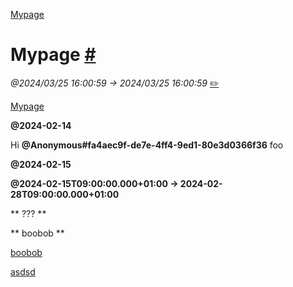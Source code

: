 [ Mypage](#)

#  Mypage  [#](#)
*@2024/03/25 16:00:59 -> 2024/03/25 16:00:59* [✏️](https://notion.so/183af621072445438c48af7dd4f21f5c)

[ Mypage](#)




**@2024-02-14**




Hi   **@Anonymous#fa4aec9f-de7e-4ff4-9ed1-80e3d0366f36**   foo




**@2024-02-15**




**@2024-02-15T09:00:00.000+01:00 → 2024-02-28T09:00:00.000+01:00**








 ** ??? ** 

 ** boobob ** 

[boobob](https://www.notion.so/99ec6c548c314555a7f379f73336893c)




[ asdsd](./my_child_page.md)



